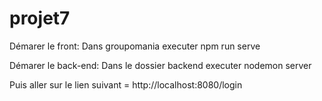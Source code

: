 # projet7

Démarer le front:
  Dans groupomania executer npm run serve
  
Démarer le back-end:
  Dans le dossier backend executer nodemon server 
  
  Puis aller sur le lien suivant = http://localhost:8080/login
